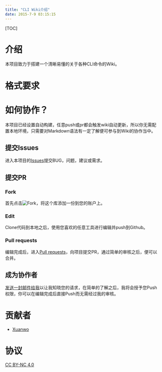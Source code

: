 ```yaml
---
title: "CLI Wiki介绍"
date: 2015-7-9 03:15:15
---
```

[TOC]
# 介绍
本项目致力于搭建一个清晰易懂的关于各种CLI命令的Wiki。

# 格式要求

# 如何协作？
本项目已经设置自动构建，任意push或pr都会触发wiki自动更新，所以你无需配置本地环境，只需要对Markdown语法有一定了解便可参与到Wiki的协作当中。
## 提交Issues
进入本项目的[Issues](https://github.com/Xuanwo/CLIWiki/issues)提交BUG，问题，建议或需求。
## 提交PR
### Fork
首先点击![Fork](http://7xk8bq.com1.z0.glb.clouddn.com/fork-to-my-account.png)，将这个库添加一份到您的账户上。
### Edit
Clone代码到本地之后，使用您喜欢的任意工具进行编辑并push到Github。
### Pull requests
编辑完成后，进入[Pull requests](https://github.com/Xuanwo/CLIWiki/pulls)，向项目提交PR，通过简单的审核之后，便可以合并。
## 成为协作者
[发送一封邮件给我](mailto:xuanwo.cn@gmail.com)以让我知晓您的请求，在简单的了解之后，我将会授予您Push权限，你可以在编辑完成后直接Push而无需经过我的审核。

# 贡献者
- [Xuanwo](http://xuanwo.org/)

# 协议
[CC BY-NC 4.0](http://creativecommons.org/licenses/by-nc/4.0/)